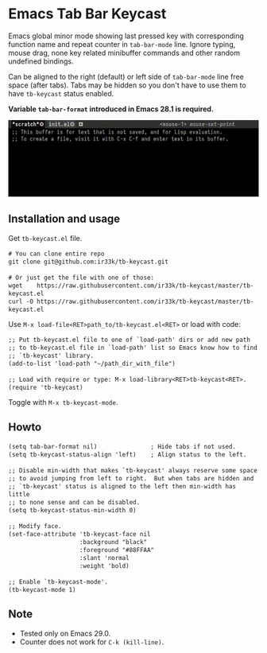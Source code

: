 # Emacs Tab Bar Keycast

Emacs global minor mode showing last pressed key with corresponding
function name and repeat counter in `tab-bar-mode` line.  Ignore
typing, mouse drag, none key related minibuffer commands and other
random undefined bindings.

Can be aligned to the right (default) or left side of `tab-bar-mode`
line free space (after tabs).  Tabs may be hidden so you don't have to
use them to have `tb-keycast` status enabled.

**Variable `tab-bar-format` introduced in Emacs 28.1 is required.**

![demo](demo.gif)

## Installation and usage

Get `tb-keycast.el` file.

```shell
# You can clone entire repo
git clone git@github.com:ir33k/tb-keycast.git

# Or just get the file with one of those:
wget    https://raw.githubusercontent.com/ir33k/tb-keycast/master/tb-keycast.el
curl -O https://raw.githubusercontent.com/ir33k/tb-keycast/master/tb-keycast.el
```

Use `M-x load-file<RET>path_to/tb-keycast.el<RET>` or load with code:

```elisp
;; Put tb-keycast.el file to one of `load-path' dirs or add new path
;; to tb-keycast.el file in `load-path' list so Emacs know how to find
;; `tb-keycast' library.
(add-to-list 'load-path "~/path_dir_with_file")

;; Load with require or type: M-x load-library<RET>tb-keycast<RET>.
(require 'tb-keycast)
```

Toggle with `M-x tb-keycast-mode`.

## Howto

```elisp
(setq tab-bar-format nil)               ; Hide tabs if not used.
(setq tb-keycast-status-align 'left)    ; Align status to the left.

;; Disable min-width that makes `tb-keycast' always reserve some space
;; to avoid jumping from left to right.  But when tabs are hidden and
;; `tb-keycast' status is aligned to the left then min-width has little
;; to none sense and can be disabled.
(setq tb-keycast-status-min-width 0)

;; Modify face.
(set-face-attribute 'tb-keycast-face nil
                    :background "black"
                    :foreground "#88FFAA"
                    :slant 'normal
                    :weight 'bold)

;; Enable `tb-keycast-mode'.
(tb-keycast-mode 1)
```

## Note

- Tested only on Emacs 29.0.
- Counter does not work for `C-k (kill-line)`.

